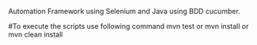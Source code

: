 Automation Framework using Selenium and Java using BDD cucumber.

#To execute the scripts use following command
mvn test or mvn install or mvn clean install
